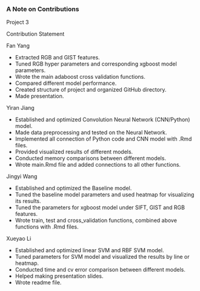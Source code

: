 ### A Note on Contributions

Project 3

Contribution Statement 

Fan Yang 
+ Extracted RGB and GIST features.
+ Tuned RGB hyper parameters and corresponding xgboost model parameters.
+ Wrote the main adaboost cross validation functions. 
+ Compared different model performance.
+ Created structure of project and organized GitHub directory.
+ Made presentation.

Yiran Jiang 
+ Established and optimized Convolution Neural Network (CNN/Python) model.
+ Made data preprocessing and tested on the Neural Network. 
+ Implemented all connection of Python code and CNN model with .Rmd files. 
+ Provided visualized results of different models. 
+ Conducted memory comparisons between different models.
+ Wrote main.Rmd file and added connections to all other functions.

Jingyi Wang 
+ Established and optimized the Baseline model.
+ Tuned the baseline model parameters and used heatmap for visualizing its results.
+ Tuned the parameters for xgboost model under SIFT, GIST and RGB features. 
+ Wrote train, test and cross_validation functions, combined above functions with .Rmd files.

Xueyao Li 
+ Established and optimized linear SVM and RBF SVM model.
+ Tuned parameters for SVM model and visualized the results by line or heatmap. 
+ Conducted time and cv error comparison between different models.
+ Helped making presentation slides.
+ Wrote readme file.